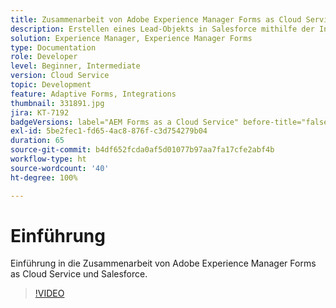 ```yaml
---
title: Zusammenarbeit von Adobe Experience Manager Forms as Cloud Service mit Salesforce
description: Erstellen eines Lead-Objekts in Salesforce mithilfe der Integration
solution: Experience Manager, Experience Manager Forms
type: Documentation
role: Developer
level: Beginner, Intermediate
version: Cloud Service
topic: Development
feature: Adaptive Forms, Integrations
thumbnail: 331891.jpg
jira: KT-7192
badgeVersions: label="AEM Forms as a Cloud Service" before-title="false"
exl-id: 5be2fec1-fd65-4ac8-876f-c3d754279b04
duration: 65
source-git-commit: b4df652fcda0af5d01077b97aa7fa17cfe2abf4b
workflow-type: ht
source-wordcount: '40'
ht-degree: 100%

---
```


# Einführung

Einführung in die Zusammenarbeit von Adobe Experience Manager Forms as Cloud Service und Salesforce.

>[!VIDEO](https://video.tv.adobe.com/v/331891?quality=12&learn=on)
